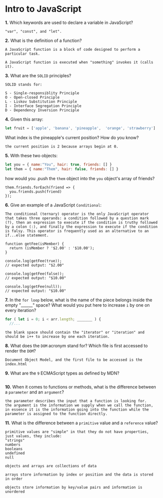 # Intro to JavaScript

**1.** Which keywords are used to declare a variable in JavaScript?
<!-- enter you answer in the space below -->
```
"var", "const", and "let".
```
**2.** What is the definition of a function?
<!-- enter you answer in the space below -->
```
A JavaScript function is a block of code designed to perform a particular task.

A JavaScript function is executed when "something" invokes it (calls it).
```
**3.** What are the `SOLID` principles?
<!-- enter you answer in the space below -->
```
SOLID stands for:

S - Single-responsiblity Principle
O - Open-closed Principle
L - Liskov Substitution Principle
I - Interface Segregation Principle
D - Dependency Inversion Principle
```
**4.** Given this array: 
```js
let fruit = ['apple', 'banana', 'pineapple',  'orange', 'strawberry']
``` 
What index is the pineapple's current position? How do you know?
<!-- enter you answer in the space below -->
```
the current position is 2 because arrays begin at 0.
```
**5.** With these two objects: 
```js
let you = { name:"You", hair: true, friends: [] }
let them = { name:"Them", hair: false, friends: [] }
```
how would you .push the `them` object into the `you` object's array of friends?
<!-- enter you answer in the space below -->
```
them.friends.forEach(friend => {
  you.friends.push(friend)
});
```

**6.** Give an example of a JavaScript `Conditional`:
<!-- enter you answer in the space below -->
```
The conditional (ternary) operator is the only JavaScript operator that takes three operands: a condition followed by a question mark (?), then an expression to execute if the condition is truthy followed by a colon (:), and finally the expression to execute if the condition is falsy. This operator is frequently used as an alternative to an if...else statement.

function getFee(isMember) {
  return (isMember ? '$2.00' : '$10.00');
}

console.log(getFee(true));
// expected output: "$2.00"

console.log(getFee(false));
// expected output: "$10.00"

console.log(getFee(null));
// expected output: "$10.00"
```
**7.** In the `for loop` below, what is the name of the piece belongs inside the empty "______" space? What would you put here to increase `i` by one on every iteration?
```js
for ( let i = 0; i < arr.length; _______ ) {
  //...
```
<!-- enter you answer in the space below -->
```
the blank space should contain the "iterator" or "iteration" and should be i++ to increase by one each iteration.
```
**8.** What does the `DOM` acronym stand for? Which file is first accessed to render the `DOM`?
<!-- enter you answer in the space below -->
```
Document Object Model, and the first file to be accessed is the index.html
```

**9.** What are the `9` ECMAScript types as defined by MDN?
<!-- enter you answer in the space below -->
```

```
**10.** When it comes to functions or methods, what is the difference between a `parameter` and an `argument`?
<!-- enter you answer in the space below -->
```
the parameter describes the input that a function is looking for.
the argument is the information we supply when we call the function, in essence it is the information going into the function while the parameter is assigned to the function directly.
```
**11.** What is the difference between a `primitive` value and a `reference` value?
<!-- enter you answer in the space below -->
```
primitive values are "simple" in that they do not have properties, just values, they include:
"strings"
numbers
booleans
undefined
null

objects and arrays are collections of data

arrays store information by index or position and the data is stored in order

objects store information by key/value pairs and information is unordered
```